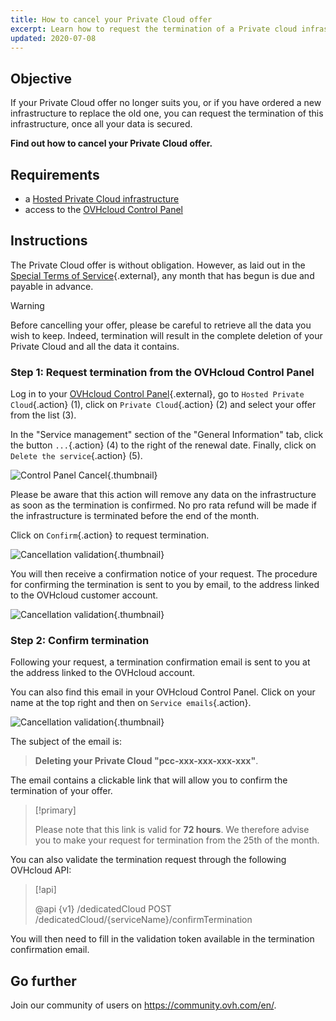```yaml
---
title: How to cancel your Private Cloud offer 
excerpt: Learn how to request the termination of a Private cloud infrastructure
updated: 2020-07-08
---
```


## Objective

If your Private Cloud offer no longer suits you, or if you have ordered a new infrastructure to replace the old one, you can request the termination of this infrastructure, once all your data is secured.

**Find out how to cancel your Private Cloud offer.** 

## Requirements

- a [Hosted Private Cloud infrastructure](https://www.ovhcloud.com/en/enterprise/products/hosted-private-cloud/)
- access to the [OVHcloud Control Panel](/links/manager)

## Instructions

The Private Cloud offer is without obligation. However, as laid out in the [Special Terms of Service](https://www.ovh.co.uk/support/termsofservice/Special_Conditions_for_Dedicated_Cloud_2014.pdf){.external}, any month that has begun is due and payable in advance.

>[!warning]
>
> Before cancelling your offer, please be careful to retrieve all the data you wish to keep. Indeed, termination will result in the complete deletion of your Private Cloud and all the data it contains.
>

### Step 1: Request termination from the OVHcloud Control Panel

Log in to your [OVHcloud Control Panel](/links/manager){.external}, go to `Hosted Private Cloud`{.action} (1), click on `Private Cloud`{.action} (2) and select your offer from the list (3).

In the "Service management" section of the "General Information" tab, click the button `...`{.action} (4) to the right of the renewal date. Finally, click on `Delete the service`{.action} (5).

![Control Panel Cancel](images/resiliation1.png){.thumbnail}

Please be aware that this action will remove any data on the infrastructure as soon as the termination is confirmed. No pro rata refund will be made if the infrastructure is terminated before the end of the month.

Click on `Confirm`{.action} to request termination.

![Cancellation validation](images/resiliation2.png){.thumbnail}

You will then receive a confirmation notice of your request. The procedure for confirming the termination is sent to you by email, to the address linked to the OVHcloud customer account.

![Cancellation validation](images/resiliation3.png){.thumbnail}

### Step 2: Confirm termination

Following your request, a termination confirmation email is sent to you at the address linked to the OVHcloud account.

You can also find this email in your OVHcloud Control Panel. Click on your name at the top right and then on `Service emails`{.action}.

![Cancellation validation](images/resiliation4.png){.thumbnail}

The subject of the email is:

> **Deleting your Private Cloud "pcc-xxx-xxx-xxx-xxx"**.

The email contains a clickable link that will allow you to confirm the termination of your offer.

> [!primary]
>
> Please note that this link is valid for **72 hours**. We therefore advise you to make your request for termination from the 25th of the month.
>

You can also validate the termination request through the following OVHcloud API:

> [!api]
>
> @api {v1} /dedicatedCloud POST /dedicatedCloud/{serviceName}/confirmTermination
>

You will then need to fill in the validation token available in the termination confirmation email.

## Go further

Join our community of users on <https://community.ovh.com/en/>.
